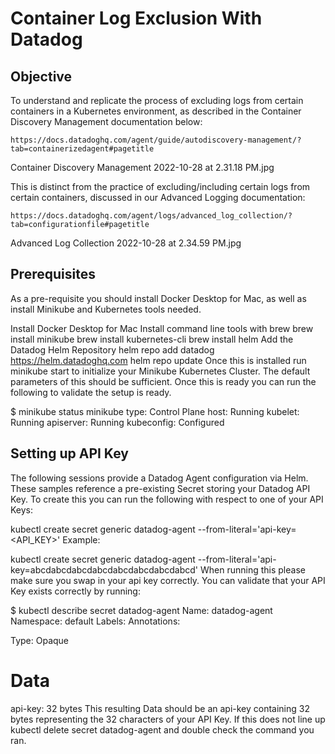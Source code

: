 # Container Log Exclusion  With Datadog

Objective
-----------

To understand and replicate the process of excluding logs from certain containers in a Kubernetes environment, as described in the Container Discovery Management documentation below:

```
https://docs.datadoghq.com/agent/guide/autodiscovery-management/?tab=containerizedagent#pagetitle
```
Container Discovery Management 2022-10-28 at 2.31.18 PM.jpg

This is distinct from the practice of excluding/including certain logs from certain containers, discussed in our Advanced Logging documentation:

```
https://docs.datadoghq.com/agent/logs/advanced_log_collection/?tab=configurationfile#pagetitle
```

Advanced Log Collection 2022-10-28 at 2.34.59 PM.jpg


Prerequisites
-------------

As a pre-requisite you should install Docker Desktop for Mac, as well as install Minikube and Kubernetes tools needed.

Install Docker Desktop for Mac
Install command line tools with brew
brew install minikube
brew install kubernetes-cli
brew install helm
Add the Datadog Helm Repository
helm repo add datadog https://helm.datadoghq.com
helm repo update
Once this is installed run minikube start to initialize your Minikube Kubernetes Cluster. The default parameters of this should be sufficient. Once this is ready you can run the following to validate the setup is ready.

$ minikube status
minikube
type: Control Plane
host: Running
kubelet: Running
apiserver: Running
kubeconfig: Configured


Setting up API Key
---------

The following sessions provide a Datadog Agent configuration via Helm. These samples reference a pre-existing Secret storing your Datadog API Key. To create this you can run the following with respect to one of your API Keys:

kubectl create secret generic datadog-agent --from-literal='api-key=<API_KEY>'
Example:

kubectl create secret generic datadog-agent --from-literal='api-key=abcdabcdabcdabcdabcdabcdabcdabcd'
When running this please make sure you swap in your api key correctly. You can validate that your API Key exists correctly by running:

$ kubectl describe secret datadog-agent
Name:         datadog-agent
Namespace:    default
Labels:       <none>
Annotations:  <none>

Type:  Opaque

Data
====
api-key:  32 bytes
This resulting Data should be an api-key containing 32 bytes representing the 32 characters of your API Key. If this does not line up kubectl delete secret datadog-agent and double check the command you ran.

